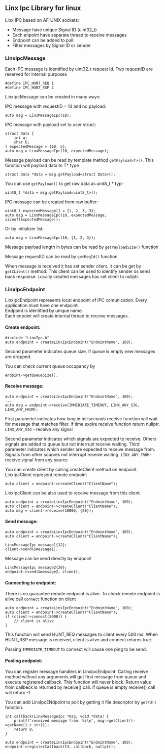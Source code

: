 ## Linx Ipc Library for linux

Linx IPC based on AF_UNIX sockets:

- Message have unique Signal ID (uint32_t)
- Each enpoint have separate thread to receive messages
- Endpoint can be added to poll
- Filter messages by Signal ID or sender

### LinxIpcMessage
Each IPC message is identified by uint32_t request Id. Two requestID are reserved for internal purposes
```
#define IPC_HUNT_REQ 1
#define IPC_HUNT_RSP 2
```

LinxIpcMessage can be created in many ways:

IPC message with requestID = 10 and no payload:
```
auto msg = LinxMessageIpc(10);
```

IPC message with payload set to user struct:
```
struct Data {
    int a;
    char b;
} expectedMessage = {10, 5};
auto msg = LinxMessageIpc(10, expectedMessage);
```

Message payload can be read by template method ```getPayload<T>()```. This function will payload data to T* type
```
struct Data *data = msg.getPayload<struct Data>();
```
You can use  ```getPayload()``` to get raw data as uint8_t * typr
```
uint8_t *data = msg.getPayload<uint8_t>();
```

IPC message can be created from raw buffer:
```
uint8_t expectedMessage[] = {1, 2, 3, 3};
auto msg = LinxMessageIpc(10, expectedMessage, sizeof(expectedMessage));
```

Or by initializer list:
```
auto msg = LinxMessageIpc(10, {1, 2, 3});
```

Message payload length in bytes can be read by ```getPayloadSize()``` function

Message requestID can be read by ```getReqId()``` function

When message is received it has set sender client. It can be get by ```getCLient()``` method. This client can be used to identify sender os send back response. Locally created messages has set client to nullptr.


### LinxIpcEndpoint
LinxIpcEndpoint represents local endpoint of IPC comunication. Every application must have one endpoint. <br>
Endpoint is identified by unique name.<br>
Each enpoint will create internal thread to receive messages.

#### Create endpoint:
```
#include "LinxIpc.h"
auto endpoint = createLinxIpcEndpoint("EndointName", 100);
```

Second parameter indicates queue size. If queue is empty new messages are dropped.

You can check current queue occupancy by
```
endpint->getQueueSize();
```
#### Receive message:
```
auto endpoint = createLinxIpcEndpoint("EndointName", 100);
...
auto msg = endpoint->receive(IMMEDIATE_TIMEOUT, LINX_ANY_SIG, LINX_ANY_FROM);
```

First parameter indicates how long in miliseconds receive function will wait for message that matches filter.
If time expire receive function return nullptr.
```LINX_ANY_SIG``` - receive any signal

Second parameter indicates which signals are expected to receive.
Others signals are added to queue but not interrupt receive waiting.
Third parameter indicates which sender are expected to receive message from.
Signals from other sources not interrupt receive waiting.
```LINX_ANY_FROM```- receive signal from any source

You can create client by calling createClient method on endpoint. LinxIpcClient represent remote endpoint
```
auto client = endpoint->createClient("ClientName");
```

LinxIpcClient can be also used to receive message from this client.
```
auto endpoint = createLinxIpcEndpoint("EndointName", 100);
auto client = endpoint->createClient("ClientName");
auto msg = client->receive(10000, {20});
```

#### Send message:

```
auto endpoint = createLinxIpcEndpoint("EndointName", 100);
auto client = endpoint->createClient("ClientName");

LinxMessageIpc message1{12};
client->send(&message1);
```

Message can be send directly by endpoint
```
LinxMessageIpc message2{20};
endpoint->send(&message2, client);
```

#### Connecting to endpoint:
There is no guarantee remote endpoint is alive. To check remote endpoint is alive call ```connect``` function on client
```
auto endpoint = createLinxIpcEndpoint("EndointName", 100);
auto client = endpoint->createClient("ClientName");
if (client->connect(5000)) {
    // client is alive
}
```

This function will send HUNT_REQ messages to client every 500 ms. When HUNT_RSP message is received, client is alive and connect returns true.

Passing ```IMMEDIATE_TIMEOUT``` to connect will cause one ping to be send.

#### Pooling endpoint:
You can register message handlers in LinxIpcEndpoint. Calling receive method without any arguments will get first message from queue and execute registered callback. This function will never block. Return value from callbeck is returned by receive() call.
If queue is empty receive() call will return -1

You can add LinxIpcENdpoint to poll by getting it file descriptor by ```getFd()``` function.

```
int callback(LinxMessageIpc *msg, void *data) {
    printf("received message from: %s\n", msg->getClient()->getName().c_str());
    return 0;
}

auto endpoint = createLinxIpcEndpoint("EndointName", 100);
endpoint->registerCallback(13, callback, nullptr);
```
